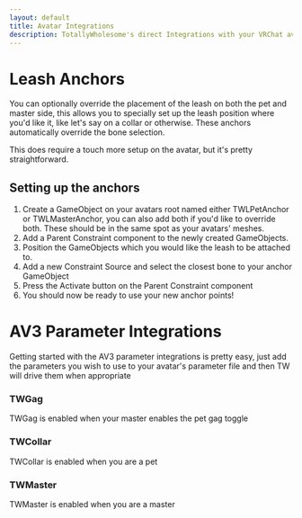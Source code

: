 ```yaml
---
layout: default
title: Avatar Integrations
description: TotallyWholesome's direct Integrations with your VRChat avatar
---
```


# Leash Anchors
You can optionally override the placement of the leash on both the pet and master side, this allows you to specially set up the leash position where you'd like it, like let's say on a collar or otherwise. These anchors automatically override the bone selection.

This does require a touch more setup on the avatar, but it's pretty straightforward.

## Setting up the anchors
1. Create a GameObject on your avatars root named either TWLPetAnchor or TWLMasterAnchor, you can also add both if you'd like to override both. These should be in the same spot as your avatars' meshes.
2. Add a Parent Constraint component to the newly created GameObjects.
3. Position the GameObjects which you would like the leash to be attached to.
4. Add a new Constraint Source and select the closest bone to your anchor GameObject
5. Press the Activate button on the Parent Constraint component
6. You should now be ready to use your new anchor points!

# AV3 Parameter Integrations
Getting started with the AV3 parameter integrations is pretty easy, just add the parameters you wish to use to your avatar's parameter file and then TW will drive them when appropriate
### TWGag
TWGag is enabled when your master enables the pet gag toggle
### TWCollar
TWCollar is enabled when you are a pet
### TWMaster
TWMaster is enabled when you are a master